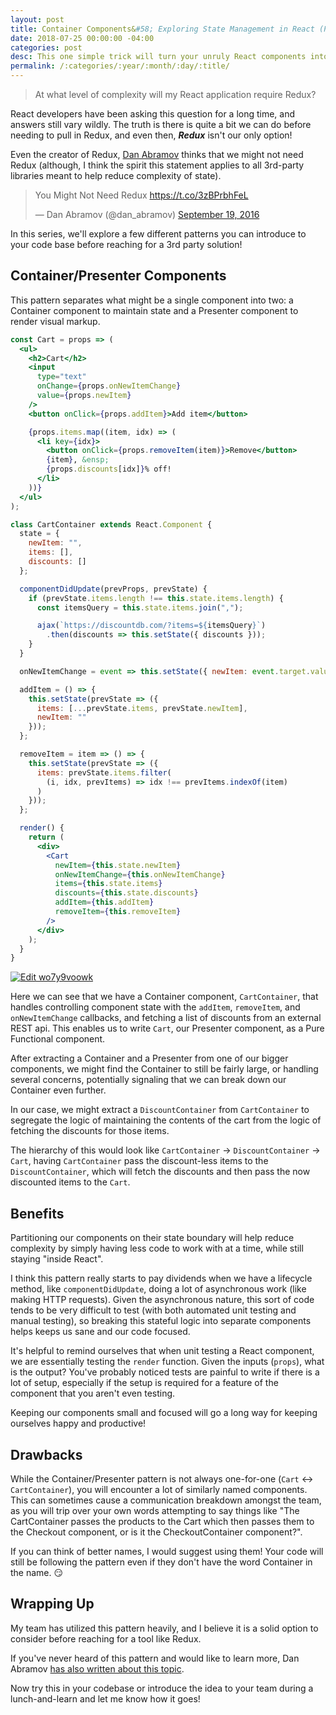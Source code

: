 ```yaml
---
layout: post
title: Container Components&#58; Exploring State Management in React (Part I)
date: 2018-07-25 00:00:00 -04:00
categories: post
desc: This one simple trick will turn your unruly React components into the obedient angels they were meant to be!
permalink: /:categories/:year/:month/:day/:title/
---
```


>At what level of complexity will my React application require Redux?

React developers have been asking this question for a long time, and answers still vary wildly. The truth is there is quite a bit we can do before needing to pull in Redux, and even then, _**Redux**_ isn't our only option! 

Even the creator of Redux, [Dan Abramov](https://twitter.com/dan_abramov?lang=en) thinks that we might not need Redux (although, I think the spirit this statement applies to all 3rd-party libraries meant to help reduce complexity of state).

<blockquote class="twitter-tweet" data-lang="en"><p lang="en" dir="ltr">You Might Not Need Redux <a href="https://t.co/3zBPrbhFeL">https://t.co/3zBPrbhFeL</a></p>&mdash; Dan Abramov (@dan_abramov) <a href="https://twitter.com/dan_abramov/status/777983404914671616?ref_src=twsrc%5Etfw">September 19, 2016</a></blockquote>
<script async src="https://platform.twitter.com/widgets.js" charset="utf-8"></script>

In this series, we'll explore a few different patterns you can introduce to your code base before reaching for a 3rd party solution!

## Container/Presenter Components

This pattern separates what might be a single component into two: a Container component to maintain state and a Presenter component to render visual markup. 

```jsx
const Cart = props => (
  <ul>
    <h2>Cart</h2>
    <input
      type="text"
      onChange={props.onNewItemChange}
      value={props.newItem}
    />
    <button onClick={props.addItem}>Add item</button>

    {props.items.map((item, idx) => (
      <li key={idx}>
        <button onClick={props.removeItem(item)}>Remove</button>
        {item}, &ensp;
        {props.discounts[idx]}% off!
      </li>
    ))}
  </ul>
);

class CartContainer extends React.Component {
  state = {
    newItem: "",
    items: [],
    discounts: []
  };

  componentDidUpdate(prevProps, prevState) {
    if (prevState.items.length !== this.state.items.length) {
      const itemsQuery = this.state.items.join(",");

      ajax(`https://discountdb.com/?items=${itemsQuery}`)
        .then(discounts => this.setState({ discounts }));
    }
  }

  onNewItemChange = event => this.setState({ newItem: event.target.value });

  addItem = () => {
    this.setState(prevState => ({
      items: [...prevState.items, prevState.newItem],
      newItem: ""
    }));
  };

  removeItem = item => () => {
    this.setState(prevState => ({
      items: prevState.items.filter(
        (i, idx, prevItems) => idx !== prevItems.indexOf(item)
      )
    }));
  };

  render() {
    return (
      <div>
        <Cart
          newItem={this.state.newItem}
          onNewItemChange={this.onNewItemChange}
          items={this.state.items}
          discounts={this.state.discounts}
          addItem={this.addItem}
          removeItem={this.removeItem}
        />
      </div>
    );
  }
}
```
[![Edit wo7y9voowk](https://codesandbox.io/static/img/play-codesandbox.svg)](https://codesandbox.io/s/wo7y9voowk)
&nbsp;

Here we can see that we have a Container component, `CartContainer`, that handles controlling component state with the `addItem`, `removeItem`, and `onNewItemChange` callbacks, and fetching a list of discounts from an external REST api. This enables us to write `Cart`, our Presenter component, as a Pure Functional component. 

After extracting a Container and a Presenter from one of our bigger components, we might find the Container to still be fairly large, or handling several concerns, potentially signaling that we can break down our Container even further. 

In our case, we might extract a `DiscountContainer` from `CartContainer` to segregate the logic of maintaining the contents of the cart from the logic of fetching the discounts for those items.

The hierarchy of this would look like `CartContainer` -> `DiscountContainer` -> `Cart`, having `CartContainer` pass the discount-less items to the `DiscountContainer`, which will fetch the discounts and then pass the now discounted items to the `Cart`.

## Benefits

Partitioning our components on their state boundary will help reduce complexity by simply having less code to work with at a time, while still staying "inside React".

I think this pattern really starts to pay dividends when we have a lifecycle method, like `componentDidUpdate`, doing a lot of asynchronous work (like making HTTP requests). Given the asynchronous nature, this sort of code tends to be very difficult to test (with both automated unit testing and manual testing), so breaking this stateful logic into separate components helps keeps us sane and our code focused. 

It's helpful to remind ourselves that when unit testing a React component, we are essentially testing the `render` function. Given the inputs (`props`), what is the output? You've probably noticed tests are painful to write if there is a lot of setup, especially if the setup is required for a feature of the component that you aren't even testing.

Keeping our components small and focused will go a long way for keeping ourselves happy and productive!

## Drawbacks

While the Container/Presenter pattern is not always one-for-one (`Cart` <-> `CartContainer`), you will encounter a lot of similarly named components. This can sometimes cause a communication breakdown amongst the team, as you will trip over your own words attempting to say things like "The CartContainer passes the products to the Cart which then passes them to the Checkout component, or is it the CheckoutContainer component?".

If you can think of better names, I would suggest using them! Your code will still be following the pattern even if they don't have the word Container in the name. 😏

## Wrapping Up

My team has utilized this pattern heavily, and I believe it is a solid option to consider before reaching for a tool like Redux.

If you've never heard of this pattern and would like to learn more, Dan Abramov [has also written about this topic](https://medium.com/@dan_abramov/smart-and-dumb-components-7ca2f9a7c7d0).

Now try this in your codebase or introduce the idea to your team during a lunch-and-learn and let me know how it goes!
